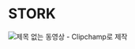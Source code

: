 # STORK
![제목 없는 동영상 - Clipchamp로 제작](https://user-images.githubusercontent.com/112473316/228148057-cceb6256-e7a1-4083-afd6-8931cbb2e627.gif)
